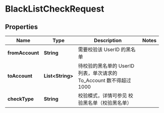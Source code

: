 

# BlackListCheckRequest


## Properties

| Name | Type | Description | Notes |
|------------ | ------------- | ------------- | -------------|
|**fromAccount** | **String** | 需要校验该 UserID 的黑名单 |  |
|**toAccount** | **List&lt;String&gt;** | 待校验的黑名单的 UserID 列表，单次请求的 To_Account 数不得超过1000 |  |
|**checkType** | **String** | 校验模式，详情可参见 校验黑名单（校验黑名单） |  |



